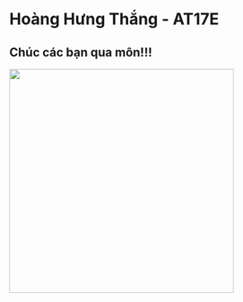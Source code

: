 
# **Hoàng Hưng Thắng - AT17E**

## Chúc các bạn qua môn!!!

<img src="https://phongthuyhomang.vn/wp-content/uploads/2021/01/co-4-la.jpg" height=400px width=400px>

